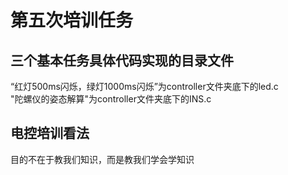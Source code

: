 # 第五次培训任务
## 三个基本任务具体代码实现的目录文件
“红灯500ms闪烁，绿灯1000ms闪烁”为controller文件夹底下的led.c<br>
"陀螺仪的姿态解算"为controller文件夹底下的INS.c  
## 电控培训看法
目的不在于教我们知识，而是教我们学会学知识
